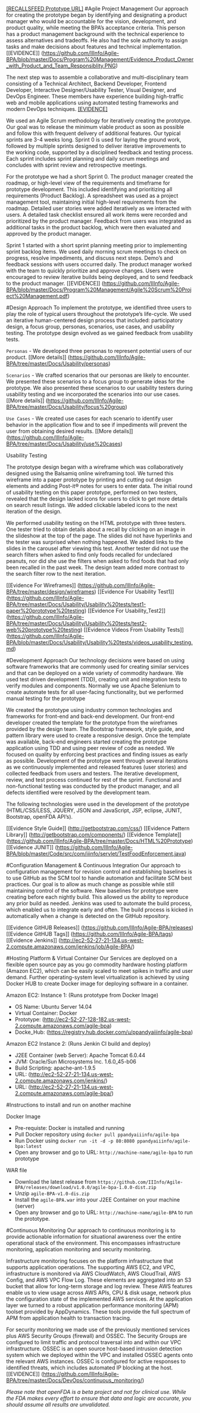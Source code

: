 
[[RECALLSFEED Prototype URL]](http://www.google.com)
#Agile Project Management
Our approach for creating the prototype began by identifying and designating a product manager who would be accountable for the vision, development, and product quality, while meeting the BPA’s acceptance criteria. This person has a product management background with the technical experience to assess alternatives and tradeoffs. He also had the sole authority to assign tasks and make decisions about features and technical implementation. [[EVIDENCE]] (https://github.com/IIInfo/Agile-BPA/blob/master/Docs/Program%20Management/Evidence_Product_Owner_with_Product_and_Team_Responsiblity.PNG)

The next step was to assemble a collaborative and multi-disciplinary team consisting of a Technical Architect, Backend Developer, Frontend Developer, Interactive Designer/Usability Tester, Visual Designer, and DevOps Engineer. These members have experience building high-traffic web and mobile applications using automated testing frameworks and modern DevOps techniques. [[EVIDENCE]](https://github.com/IIInfo/Agile-BPA/blob/master/Docs/Program%20Management/Evidence_Product_Owner_with_Product_and_Team_Responsiblity.PNG)

We used an Agile Scrum methodology for iteratively creating the prototype. Our goal was to release the minimum viable product as soon as possible and follow this with frequent delivery of additional features. Our typical sprints are 3-4 weeks long. Sprint 0 is used for laying the ground work, followed by multiple sprints designed to deliver iterative improvements to the working code, supported by a disciplined feedback and testing process. Each sprint includes sprint planning and daily scrum meetings and concludes with sprint review and retrospective meetings.

For the prototype we had a short Sprint 0. The product manager created the roadmap, or high-level view of the requirements and timeframe for prototype development. This included identifying and prioritizing all requirements (Product Backlog). A spreadsheet was used as a project management tool, maintaining initial high-level requirements from the roadmap. Detailed user stories were added iteratively as we interacted with users. A detailed task checklist ensured all work items were recorded and prioritized by the product manager. Feedback from users was integrated as additional tasks in the product backlog, which were then evaluated and approved by the product manager.

Sprint 1 started with a short sprint planning meeting prior to implementing sprint backlog items. We used daily morning scrum meetings to check on progress, resolve impediments, and discuss next steps.  Demo’s and feedback sessions with users occurred daily. The product manager worked with the team to quickly prioritize and approve changes. Users were encouraged to review iterative builds being deployed, and to send feedback to the product manager. [[EVIDENCE]] (https://github.com/IIInfo/Agile-BPA/blob/master/Docs/Program%20Management/Agile%20Scrum%20Project%20Management.pdf)

#Design Approach
To implement the prototype, we identified three users to play the role of typical users throughout the prototype’s life-cycle. We used an iterative human-centered design process that included: participatory design, a focus group, personas, scenarios, use cases, and usability testing. The prototype design evolved as we gained feedback from usability tests.

`Personas` -
We developed three personas to represent potential users of our product. [[More details]] (https://github.com/IIInfo/Agile-BPA/tree/master/Docs/Usability/personas)


`Scenarios` -
We crafted scenarios that our personas are likely to encounter. We presented these scenarios to a focus group to generate ideas for the prototype. We also presented these scenarios to our usability testers during usability testing and we incorporated the scenarios into our use cases. [[More details]] (https://github.com/IIInfo/Agile-BPA/tree/master/Docs/Usability/focus%20group)

`Use Cases` -
We created use cases for each scenario to identify user behavior in the application flow and to see if impediments will prevent the user from obtaining desired results. [[More details]] (https://github.com/IIInfo/Agile-BPA/tree/master/Docs/Usability/use%20cases)

Usability Testing

The prototype design began with a wireframe which was collaboratively designed using the Balsamiq online wireframing tool. We turned this wireframe into a paper prototype by printing and cutting out design elements and adding Post-it® notes for users to enter data. The initial round of usability testing on this paper prototype, performed on two testers, revealed that the design lacked icons for users to click to get more details on search result listings. We added clickable labeled icons to the next iteration of the design.

We performed usability testing on the HTML prototype with three testers. One tester tried to obtain details about a recall by clicking on an image in the slideshow at the top of the page. The slides did not have hyperlinks and the tester was surprised when nothing happened. We added links to the slides in the carousel after viewing this test. Another tester did not use the search filters when asked to find only foods recalled for undeclared peanuts, nor did she use the filters when asked to find foods that had only been recalled in the past week. The design team added more contrast to the search filter row to the next iteration. 

[[Evidence For Wireframes]]  (https://github.com/IIInfo/Agile-BPA/tree/master/design/wireframes)
  [[Evidence For Usability Test1]] (https://github.com/IIInfo/Agile-BPA/tree/master/Docs/Usability/Usability%20tests/test1-paper%20prototype%20testing)
  [[Evidence For Usability_Test2]] (https://github.com/IIInfo/Agile-BPA/tree/master/Docs/Usability/Usability%20tests/test2-web%20prototype%20testing)
  [[Evidence Videos From Usability Tests]] (https://github.com/IIInfo/Agile-BPA/blob/master/Docs/Usability/Usability%20tests/videos_usability_testing.md)

#Development Approach
Our technology decisions were based on using software frameworks that are commonly used for creating similar services and that can be deployed on a wide variety of commodity hardware. We used test driven development (TDD), creating unit and integration tests to verify modules and components. Normally we use Apache Selenium to create automate tests for all user-facing functionality, but we performed manual testing for the prototype

We created the prototype using industry common technologies and frameworks for front-end and back-end development. Our front-end developer created the template for the prototype from the wireframes provided by the design team. The Bootstrap framework, style guide, and pattern library were used to create a responsive design. Once the template was available, back-end engineers started creating the prototype application using TDD and using peer review of code as needed. We focused on quality by enforcing best practices and finding issues as early as possible. Development of the prototype went through several iterations as we continuously implemented and released features (user stories) and collected feedback from users and testers. The iterative development, review, and test process continued for rest of the sprint. Functional and non-functional testing was conducted by the product manager, and all defects identified were resolved by the development team.

The following technologies were used in the development of the prototype (HTML/CSS/LESS, JQUERY, JSON and JavaScript, JSP, eclipse, JUNIT, Bootstrap, openFDA API’s).

[[Evidence Style Guide]] (http://getbootstrap.com/css/)
[[Evidence Pattern Library]] (http://getbootstrap.com/components/)
[[Evidence Template]] (https://github.com/IIInfo/Agile-BPA/tree/master/Docs/HTML%20Prototype)
[[Evidence JUNIT]]  (https://github.com/IIInfo/Agile-BPA/blob/master/Code/src/com/iiinfo/servlet/TestFoodEnforcement.java)

#Configuration Management & Continuous Integration 
Our approach to configuration management for revision control and establishing baselines is to use GitHub as the SCM tool to handle automation and facilitate SCM best practices. Our goal is to allow as much change as possible while still maintaining control of the software. New baselines for prototype were creating before each nightly build. This allowed us the ability to reproduce any prior build as needed. Jenkins was used to automate the build process, which enabled us to integrate early and often. The build process is kicked in automatically when a change is detected on the GitHub repository.

[[Evidence GitHUB Releases]]  (https://github.com/IIInfo/Agile-BPA/releases)
[[Evidence GitHUB Tags]] (https://github.com/IIInfo/Agile-BPA/tags)
[[Evidence Jenkins]]  (http://ec2-52-27-21-134.us-west-2.compute.amazonaws.com/jenkins/job/Agile-BPA/)

#Hosting Platform & Virtual Container
Our Services are deployed on a flexible open source pay as you go commodity hardware hosting platform (Amazon EC2), which can be easily scaled to meet spikes in traffic and user demand. Further operating-system level virtualization is achieved by using Docker HUB to create Docker image for deploying software in a container.

Amazon EC2: Instance 1: (Runs prototype from Docker Image)
* OS Name: Ubuntu Server 14.04
* Virtual Container: Docker
* Prototype: (http://ec2-52-27-128-182.us-west-2.compute.amazonaws.com/agile-bpa)
* Docke_Hub: (https://registry.hub.docker.com/u/ppandyaiiinfo/agile-bpa)

Amazon EC2 Instance 2: (Runs Jenkin CI build and  deploy)
* J2EE Container (web Server): Apache Tomcat 6.0.44        
* JVM: Oracle/Sun Microsystems Inc. 1.6.0_45-b06                             
* Build Scripting: apache-ant-1.9.5
* URL: (http://ec2-52-27-21-134.us-west-2.compute.amazonaws.com/jenkins/)
* URL: (http://ec2-52-27-21-134.us-west-2.compute.amazonaws.com/agile-bpa/)


#Instructions to install and run on another machine 

Docker Image
 * Pre-requiste: Docker is installed and running
 * Pull  Docker repository  using `docker pull ppandyaiiinfo/agile-bpa`
 * Run Docker using `docker run -it -d -p 80:8080 ppandyaiiinfo/agile-bpa:latest`
 * Open any browser and go to URL: `http://machine-name/agile-bpa`  to run prototype

WAR file
 * Download the latest release from `https://github.com/IIInfo/Agile-BPA/releases/download/v1.0.0/agile-bpa-1.0.0-dist.zip`
 * Unzip `agile-BPA-v1.0-dis.zip`
 * Install the `agile-BPA.war` into your J2EE Container on your machine (server)
 * Open any browser and go to URL: `http://machine-name/agile-BPA` to run the prototype.


#Continuous Monitoring
Our approach to continuous monitoring is to provide actionable information for situational awareness over the entire operational stack of the environment. This encompasses infrastructure monitoring, application monitoring and security monitoring.

Infrastructure monitoring focuses on the platform infrastructure that supports application operations. The supporting AWS EC2, and VPC, infrastructure is monitored via AWS CloudWatch, AWS CloudTrail, AWS Config, and AWS VPC Flow Log. These elements are aggregated into an S3 bucket that allow for long-term storage and log review. These AWS features enable us to view usage across AWS APIs, CPU & disk usage, network plus the configuration state of the implemented AWS services.
At the application layer we turned to a robust application performance monitoring (APM) toolset provided by AppDynamics. These tools provide the full spectrum of APM from application health to transaction tracing.

For security monitoring we made use of the previously mentioned services plus AWS Security Groups (firewall) and OSSEC.  The Security Groups are configured to limit traffic and protocol traversal into and within our VPC infrastructure. OSSEC is an open source host-based intrusion detection system which we deployed within the VPC and installed OSSEC agents onto the relevant AWS instances. OSSEC is configured for active responses to identified threats, which includes automated IP blocking at the host.        
[[EVIDENCE]]
(https://github.com/IIInfo/Agile-BPA/tree/master/Docs/DevOps/continuous_monitoring/)


*Please note that openFDA is a beta  project and not for clinical use. While the FDA makes every effort to ensure that data and logic are accurate, you should assume all results are unvalidated.*


